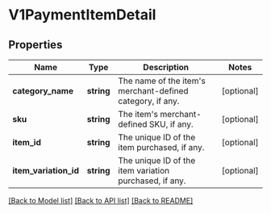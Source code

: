 # V1PaymentItemDetail

## Properties
Name | Type | Description | Notes
------------ | ------------- | ------------- | -------------
**category_name** | **string** | The name of the item&#39;s merchant-defined category, if any. | [optional] 
**sku** | **string** | The item&#39;s merchant-defined SKU, if any. | [optional] 
**item_id** | **string** | The unique ID of the item purchased, if any. | [optional] 
**item_variation_id** | **string** | The unique ID of the item variation purchased, if any. | [optional] 

[[Back to Model list]](../README.md#documentation-for-models) [[Back to API list]](../README.md#documentation-for-api-endpoints) [[Back to README]](../README.md)


